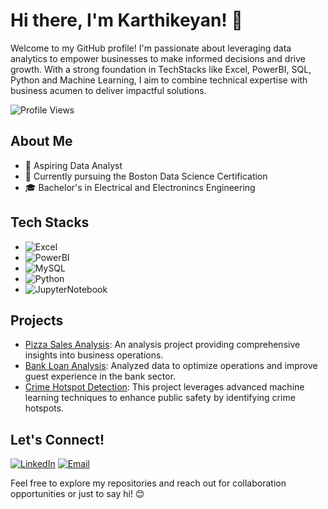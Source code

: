 # Hi there, I'm Karthikeyan! 👋

Welcome to my GitHub profile! I'm passionate about leveraging data analytics to empower businesses to make informed decisions and drive growth. With a strong foundation in TechStacks like Excel, PowerBI, SQL, Python and Machine Learning, I aim to combine technical expertise with business acumen to deliver impactful solutions.

![Profile Views](https://komarev.com/ghpvc/?username=Karthikeyan-r-analyst&color=blueviolet)

## About Me

- 💼 Aspiring Data Analyst
- 🌱 Currently pursuing the Boston Data Science Certification
- 🎓 Bachelor's in Electrical and Electronincs Engineering

## Tech Stacks

- ![Excel](https://img.shields.io/badge/-Excel-217346?style=flat-square&logo=microsoft-excel&logoColor=white)
- ![PowerBI](https://img.shields.io/badge/-PowerBI-F2C811?style=flat-square&logo=powerbi&logoColor=black)
- ![MySQL](https://img.shields.io/badge/-MySQL-4479A1?style=flat-square&logo=mysql&logoColor=orange)
- ![Python](https://img.shields.io/badge/-Python-3776AB?style=flat-square&logo=python&logoColor=white)
- ![JupyterNotebook](https://img.shields.io/badge/-JupyterNotebook-FFA500?style=flat-square&logo=microsoft-jupyternotebook&logoColor=black)



## Projects

- [Pizza Sales Analysis](https://github.com/karthikeyan-the-analyst/Pizza-Sales-Data-Analysis): An analysis project providing comprehensive insights into business operations.
- [Bank Loan Analysis](https://www.linkedin.com/posts/karthikeyan-r-analyst_github-karthik-vjaybank-loan-data-analysis-activity-7198579725227737088-iUHe?utm_source=share&utm_medium=member_desktop): Analyzed data to optimize operations and improve guest experience in the bank sector.
- [Crime Hotspot Detection](https://github.com/karthikeyan-the-analyst/Crime-Hotspot-Detection): This project leverages advanced machine learning techniques to enhance public safety by identifying crime hotspots.


## Let's Connect!

[![LinkedIn](https://img.shields.io/badge/-LinkedIn-0077B5?style=flat-square&logo=linkedin&logoColor=white)](https://www.linkedin.com/in/karthikeyan-r-analyst/)
[![Email](https://img.shields.io/badge/-Email-D14836?style=flat-square&logo=gmail&logoColor=white)](mailto:rskarthik2002@gmail.com)

Feel free to explore my repositories and reach out for collaboration opportunities or just to say hi! 😊
